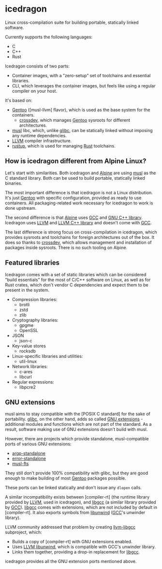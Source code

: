 # icedragon

Linux cross-compilation suite for building portable, statically linked
software.

Currently supports the following languages:

* C
* C++
* Rust

Icedragon consists of two parts:

* Container images, with a "zero-setup" set of toolchains and essential
  libraries.
* CLI, which leverages the container images, but feels like using a regular
  compiler on your host.

It's based on:

* [Gentoo] ([musl-llvm] flavor), which is used as the base system for the
  containers.
  * [crossdev], which manages [Gentoo] sysroots for different
    architectures.
* [musl] libc, which, unlike [glibc], can be statically linked
  without imposing any runtime dependencies.
* [LLVM] compiler infrastructure.
* [rustup], which is used for managing [Rust] toolchains.

## How is icedragon different from Alpine Linux?

Let's start with similarities. Both icedragon and [Alpine] are using
[musl] as the C standard library. Both can be used to build portable,
statically linked binaries.

The most important difference is that icedragon is not a Linux distribution.
It's just [Gentoo] with specific configuration, provided as ready to use
containers. All packaging-related work necessary for icedragon to work is done
upstream.

The second difference is that [Alpine] uses [GCC] and [GNU C++ library].
Icedragon uses [LLVM] and [LLVM C++ library] and doesn't come with [GCC].

The last difference is strong focus on cross-compilation in icedragon, which
provides sysroots and toolchains for foreign architectures out of the box. It
does so thanks to [crossdev], which allows management and installation of
packages inside sysroots. There is no such tooling on Alpine.

## Featured libraries

Icedragon comes with a set of static libraries which can be considered "build
essentials" for the most of C/C++ software on Linux, as well as for Rust
crates, which don't vendor C dependencies and expect them to be present in the
system.

* Compression libraries:
  * brotli
  * zstd
  * zlib
* Cryptography libraries:
  * gpgme
  * OpenSSL
* JSON
  * json-c
* Key-value stores
  * rocksdb
* Linux-specific libraries and utilities:
  * util-linux
* Network libraries:
  * c-ares
  * libcurl
* Regular expressions:
  * libpcre2

## GNU extensions

musl aims to stay compatible with the [POSIX C standard] for the sake of
portability. [glibc], on the other hand, adds so called [GNU extensions] -
additional modules and functions which are not part of the standard. As a
result, software making use of GNU extensions doesn't build with musl.

However, there are projects which provide standalone, musl-compatible ports of
various GNU extensions:

* [argp-standalone]
* [error-standalone]
* [musl-fts]

They still don't provide 100% compatibility with glibc, but they are good enough
to make building of most [Gentoo] packages possible.

These ports can be linked statically and don't issue any `dlopen` calls.

A similar incompatibility exists between [compiler-rt] (the runtime library
provided by [LLVM], used in icedragon), and [libgcc] (a similar library
provided by [GCC]). [libgcc] comes with extensions, which are not included by
default in [compiler-rt]. It also exports symbols from [libunwind] ([GCC]'s
unwinder library).

LLVM community addressed that problem by creating [llvm-libgcc] subproject,
which:

* Builds a copy of [compiler-rt] with GNU extensions enabled.
* Uses [LLVM libunwind], which is compatible with GCC's unwinder library.
* Links them together, providing a drop-in replacement for [libgcc].

icedragon provides all the GNU extension ports mentioned above.

[Gentoo]: https://www.gentoo.org
[crossdev]: https://wiki.gentoo.org/wiki/Crossdev
[musl]: https://musl.libc.org
[glibc]: https://www.gnu.org/software/libc
[LLVM]: https://llvm.org
[rustup]: https://rustup.rs
[Rust]: https://www.rust-lang.org
[Alpine]: https://www.alpinelinux.org
[GCC]: https://gcc.gnu.org
[GNU C++ library]: https://gcc.gnu.org/onlinedocs/libstdc++
[LLVM C++ library]: https://libcxx.llvm.org
[POSIX C library]: https://en.wikipedia.org/wiki/C_POSIX_library
[GNU extensions]: https://www.gnu.org/software/gnulib/manual/html_node/Glibc-Function-Substitutes.html
[argp-standalone]: https://github.com/ericonr/argp-standalone
[error-standalone]: https://hacktivis.me/git/error-standalone
[musl-fts]: https://github.com/void-linux/musl-fts
[libgcc]: https://gcc.gnu.org/onlinedocs/gccint/Libgcc.html
[libunwind]: https://libunwind.nongnu.org/docs.html
[llvm-libgcc]: https://github.com/llvm/llvm-project/tree/main/llvm-libgcc
[LLVM libunwind]: https://github.com/llvm/llvm-project/tree/main/libunwind
